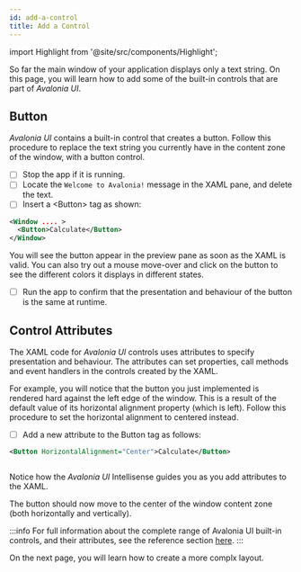 ```yaml
---
id: add-a-control
title: Add a Control 
---
```


import Highlight from '@site/src/components/Highlight';

So far the main window of your application displays only a text string. On this page, you will learn how to add some of the built-in controls that are part of _Avalonia UI_.

## Button

_Avalonia UI_ contains a built-in control that creates a button. Follow this procedure to replace the text string you currently have in the content zone of the window, with a button control.

* [ ] Stop the app if it is running.
* [ ] Locate the <Highlight color="#25c2a0">`Welcome to Avalonia!`</Highlight> message in the XAML pane, and delete the text.
* [ ] Insert a &#60;Button&#62; tag as shown:

```xml
<Window .... >
  <Button>Calculate</Button>
</Window>
```

You will see the button appear in the preview pane as soon as the XAML is valid. You can also try out a mouse move-over and click on the button to see the different colors it displays in different states.

* [ ] Run the app to confirm that the presentation and behaviour of the button is the same at runtime.

## Control Attributes

The XAML code for _Avalonia UI_ controls uses attributes to specify presentation and behaviour. The attributes can set properties, call methods and event handlers in the controls created by the XAML.

For example, you  will notice that the button you just implemented is rendered hard against the left edge of the window. This is a result of the default value of its horizontal alignment property (which is left). Follow this procedure to set the horizontal alignment to centered instead.

* [ ] Add a new attribute to the Button tag as follows:

```xml
<Button HorizontalAlignment="Center">Calculate</Button>
```

<div style={{textAlign: 'center'}}>
    <img src="/img/get-started/add-a-control/image (1) (2) (1).png" alt="" />
</div>

Notice how the _Avalonia UI_ Intellisense guides you as you add attributes to the XAML.

The button should now move to the center of the window content zone (both horizontally and vertically).

:::info
For full information about the complete range of Avalonia UI built-in controls, and their attributes, see the reference section [here](../reference/controls/).
:::

On the next page, you will learn how to create a more complx layout.

